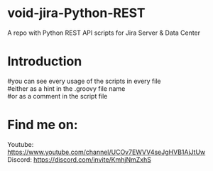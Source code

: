 # void-jira-Python-REST
A repo with Python REST API scripts for Jira Server & Data Center

# Introduction
#you can see every usage of the scripts in every file  
#either as a hint in the .groovy file name  
#or as a comment in the script file

# Find me on:
Youtube: https://www.youtube.com/channel/UCOv7EWVV4seJgHVB1AjJtUw  
Discord: https://discord.com/invite/KmhjNmZxhS
